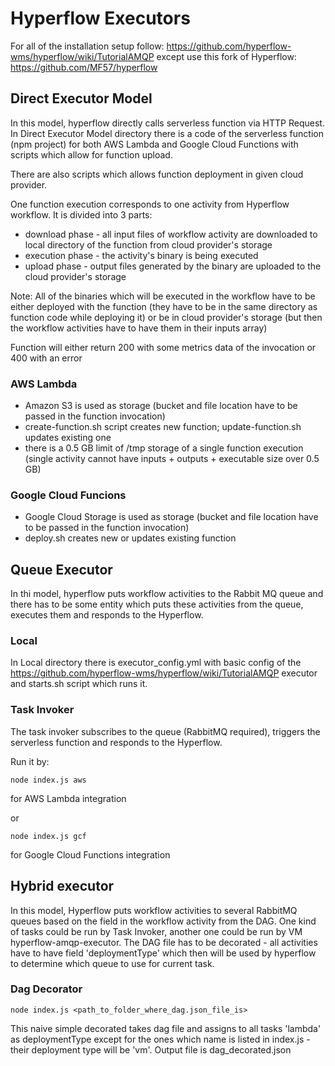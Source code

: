 # Hyperflow Executors

For all of the installation setup follow: https://github.com/hyperflow-wms/hyperflow/wiki/TutorialAMQP
except use this fork of Hyperflow: https://github.com/MF57/hyperflow 

## Direct Executor Model

In this model, hyperflow directly calls serverless function via HTTP Request. In Direct Executor Model directory there is a code of the serverless function (npm project) for both AWS Lambda and Google Cloud Functions with scripts which allow for function upload.

There are also scripts which allows function deployment in given cloud provider.

One function execution corresponds to one activity from Hyperflow workflow. It is divided into 3 parts:
- download phase - all input files of workflow activity are downloaded to local directory of the function from cloud provider's storage
- execution phase - the activity's binary is being executed
- upload phase - output files generated by the binary are uploaded to the cloud provider's storage

Note: All of the binaries which will be executed in the workflow have to be either deployed with the function (they have to be in the same directory as function code while deploying it) or be in cloud provider's storage (but then the workflow activities have to have them in their inputs array)

Function will either return 200 with some metrics data of the invocation or 400 with an error

### AWS Lambda
- Amazon S3 is used as storage (bucket and file location have to be passed in the function invocation)
- create-function.sh script creates new function; update-function.sh updates existing one
- there is a 0.5 GB limit of /tmp storage of a single function execution (single activity cannot have inputs + outputs + executable size over 0.5 GB)

### Google Cloud Funcions
- Google Cloud Storage is used as storage (bucket and file location have to be passed in the function invocation)
- deploy.sh creates new or updates existing function

## Queue Executor

In thi model, hyperflow puts workflow activities to the Rabbit MQ queue and there has to be some entity which puts these activities from the queue, executes them and responds to the Hyperflow.

### Local

In Local directory there is executor_config.yml with basic config of the https://github.com/hyperflow-wms/hyperflow/wiki/TutorialAMQP executor and starts.sh script which runs it.

### Task Invoker

The task invoker subscribes to the queue (RabbitMQ required), triggers the serverless function and responds to the Hyperflow.

Run it by:
```
node index.js aws
```
for AWS Lambda integration

or

```
node index.js gcf
```

for Google Cloud Functions integration

## Hybrid executor

In this model, Hyperflow puts workflow activities to several RabbitMQ queues based on the field in the workflow activity from the DAG. One kind of tasks could be run by Task Invoker, another one could be run by VM hyperflow-amqp-executor. The DAG file has to be decorated - all activities have to have field 'deploymentType' which then will be used by hyperflow to determine which queue to use for current task.

### Dag Decorator
```
node index.js <path_to_folder_where_dag.json_file_is>
```
This naive simple decorated takes dag file and assigns to all tasks 'lambda' as deploymentType except for the ones which name is listed in index.js - their deployment type will be 'vm'. Output file is dag_decorated.json
